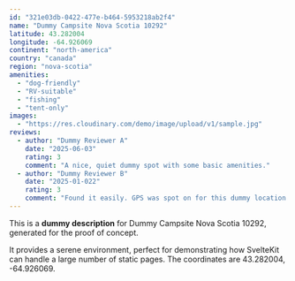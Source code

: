```yaml
---
id: "321e03db-0422-477e-b464-5953218ab2f4"
name: "Dummy Campsite Nova Scotia 10292"
latitude: 43.282004
longitude: -64.926069
continent: "north-america"
country: "canada"
region: "nova-scotia"
amenities:
  - "dog-friendly"
  - "RV-suitable"
  - "fishing"
  - "tent-only"
images:
  - "https://res.cloudinary.com/demo/image/upload/v1/sample.jpg"
reviews:
  - author: "Dummy Reviewer A"
    date: "2025-06-03"
    rating: 3
    comment: "A nice, quiet dummy spot with some basic amenities."
  - author: "Dummy Reviewer B"
    date: "2025-01-022"
    rating: 3
    comment: "Found it easily. GPS was spot on for this dummy location."
---
```


This is a **dummy description** for Dummy Campsite Nova Scotia 10292, generated for the proof of concept.

It provides a serene environment, perfect for demonstrating how SvelteKit can handle a large number of static pages. The coordinates are 43.282004, -64.926069.

